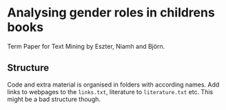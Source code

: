 # Analysing gender roles in childrens books
Term Paper for Text Mining by Eszter, Niamh and Björn.

## Structure
Code and extra material is organised in folders with according names. 
Add links to webpages to the `links.txt`, literature to `literature.txt` etc. 
This might be a bad structure though.
